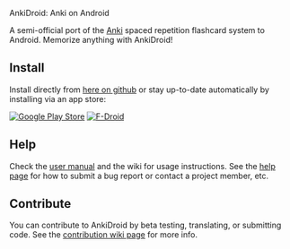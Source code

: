 AnkiDroid: Anki on Android

A semi-official port of the [Anki](http://ankisrs.net/index.html) spaced repetition flashcard system to Android. Memorize anything with AnkiDroid!

Install
-------
Install directly from [here on github](https://github.com/ankidroid/Anki-Android/releases/latest) or stay up-to-date
automatically by installing via an app store:

[![Google Play Store](https://developer.android.com/images/brand/en_generic_rgb_wo_60.png)](https://play.google.com/store/apps/details?id=com.ichi2.anki)
[![F-Droid](https://guardianproject.info/wp-content/uploads/2014/07/logo-fdroid.png)](https://f-droid.org/repository/browse/?fdid=com.ichi2.anki)

Help
----
Check the [user manual](https://ankidroid.org/docs/manual.html) and the wiki for usage instructions. See the [help page](https://ankidroid.org/docs/help.html) 
for how to submit a bug report or contact a project member, etc.

Contribute
----------
You can contribute to AnkiDroid by beta testing, translating, or submitting code. 
See the [contribution wiki page](https://github.com/ankidroid/Anki-Android/wiki/Contributing) for more info.
